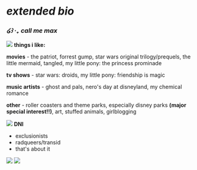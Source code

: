 # *extended bio*

### *໒꒱ ‧₊ call me max*
![](https://files.catbox.moe/h4a0nz.png)
**things i like:**

**movies** - the patriot, forrest gump, star wars original trilogy/prequels, the little mermaid, tangled, my little pony: the princess prominade

**tv shows** - star wars: droids, my little pony: friendship is magic

**music artists** - ghost and pals, nero's day at disneyland, my chemical romance

**other** - roller coasters and theme parks, especially disney parks **(major special interest!!)**, art, stuffed animals, girlblogging

![](https://files.catbox.moe/h4a0nz.png)
**DNI**

- exclusionists
- radqueers/transid
- that's about it
  
![](https://files.catbox.moe/h4a0nz.png)
![](https://files.catbox.moe/nqacyy.png)
